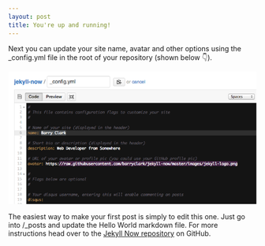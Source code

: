 ```yaml
---
layout: post
title: You're up and running!
---
```


Next you can update your site name, avatar and other options using the _config.yml file in the root of your repository (shown below :point_down:).

![_config.yml](/images/config.png)

The easiest way to make your first post is simply to edit this one. Just go into /_posts and update the Hello World markdown file. For more instructions head over to the [Jekyll Now repository](https://github.com/barryclark/jekyll-now) on GitHub.